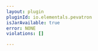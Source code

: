 ```yaml
---
layout: plugin
pluginId: io.elementals.pevatron
isJarAvailable: true
error: NONE
violations: []

---
```

